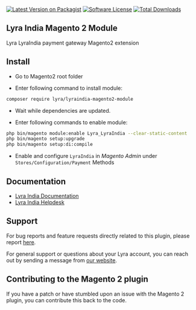 [![Latest Version on Packagist][ico-version]][link-packagist]
[![Software License][ico-license]](LICENSE)
[![Total Downloads][ico-downloads]][link-downloads]

## Lyra India Magento 2 Module

Lyra LyraIndia payment gateway Magento2 extension

## Install

* Go to Magento2 root folder

* Enter following command to install module:

```bash
composer require lyra/lyraindia-magento2-module
```

* Wait while dependencies are updated.

* Enter following commands to enable module:

```bash
php bin/magento module:enable Lyra_LyraIndia --clear-static-content
php bin/magento setup:upgrade
php bin/magento setup:di:compile
```

* Enable and configure `LyraIndia` in *Magento Admin* under `Stores/Configuration/Payment` Methods

[ico-version]: https://img.shields.io/packagist/v/lyra/lyraindia-magento2-module.svg?style=flat-square
[ico-license]: https://img.shields.io/badge/license-MIT-brightgreen.svg?style=flat-square
[ico-downloads]: https://img.shields.io/packagist/dt/lyra/lyraindia-magento2-module.svg?style=flat-square

[link-packagist]: https://packagist.org/packages/lyra/lyraindia-magento2-module
[link-downloads]: https://packagist.org/packages/lyra/lyraindia-magento2-module


## Documentation

* [Lyra India Documentation](https://docs.lyra.com/in/)
* [Lyra India Helpdesk](https://www.lyra.com/in/contact/)

## Support

For bug reports and feature requests directly related to this plugin, please report [here](https://www.lyra.com/in/contact/). 

For general support or questions about your Lyra account, you can reach out by sending a message from [our website](https://www.lyra.com/in/).

## Contributing to the Magento 2 plugin

If you have a patch or have stumbled upon an issue with the Magento 2 plugin, you can contribute this back to the code. 


